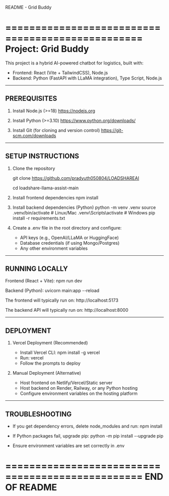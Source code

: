 README - Grid Buddy

=================================================
Project: Grid Buddy
=================================================

This project is a hybrid AI-powered chatbot for logistics,
built with:
- Frontend: React (Vite + TailwindCSS), Node.js
- Backend: Python (FastAPI with LLaMA integration), Type Script, Node.js

-------------------------------------------------
PREREQUISITES
-------------------------------------------------
1. Install Node.js (>=18)
   https://nodejs.org

2. Install Python (>=3.10)
   https://www.python.org/downloads/

3. Install Git (for cloning and version control)
   https://git-scm.com/downloads


-------------------------------------------------
SETUP INSTRUCTIONS
-------------------------------------------------

1. Clone the repository
   
   git clone <https://github.com/pradyuth050804/LOADSHAREAI>
   
   cd loadshare-llama-assist-main

3. Install frontend dependencies
   npm install
   

4. Install backend dependencies (Python)
   python -m venv .venv
   source .venv/bin/activate   # Linux/Mac
   .venv\Scripts\activate    # Windows
   pip install -r requirements.txt

5. Create a .env file in the root directory and configure:
   - API keys (e.g., OpenAI/LLaMA or HuggingFace)
   - Database credentials (if using Mongo/Postgres)
   - Any other environment variables

-------------------------------------------------
RUNNING LOCALLY
-------------------------------------------------

Frontend (React + Vite):
   npm run dev
  

Backend (Python):
   uvicorn main:app --reload

The frontend will typically run on:
   http://localhost:5173

The backend API will typically run on:
   http://localhost:8000

-------------------------------------------------
DEPLOYMENT
-------------------------------------------------

1. Vercel Deployment (Recommended)
   - Install Vercel CLI: npm install -g vercel
   - Run: vercel
   - Follow the prompts to deploy

2. Manual Deployment (Alternative)
   - Host frontend on Netlify/Vercel/Static server
   - Host backend on Render, Railway, or any Python hosting
   - Configure environment variables on the hosting platform

-------------------------------------------------
TROUBLESHOOTING
-------------------------------------------------

- If you get dependency errors, delete node_modules and run:
  npm install

- If Python packages fail, upgrade pip:
  python -m pip install --upgrade pip

- Ensure environment variables are set correctly in .env

=================================================
END OF README
=================================================
